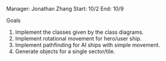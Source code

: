 Manager: Jonathan Zhang Start: 10/2 End: 10/9

Goals
1. Implement the classes given by the class diagrams.
2. Implement rotational movement for hero/user ship.
3. Implement pathfinding for AI ships with simple movement.
4. Generate objects for a single sector/tile.